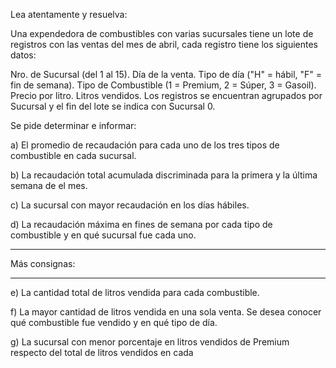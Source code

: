 Lea atentamente y resuelva:

Una expendedora de combustibles con varias sucursales tiene un lote de registros con las ventas del mes de abril, cada registro tiene los siguientes datos: 

Nro. de Sucursal (del 1 al 15).
Día de la venta.
Tipo de día ("H" = hábil, "F" = fin de semana).
Tipo de Combustible (1 = Premium, 2 = Súper, 3 = Gasoil).
Precio por litro.
Litros vendidos.
Los registros se encuentran agrupados por Sucursal y el fin del lote se indica con Sucursal 0.

Se pide determinar e informar:

a) El promedio de recaudación para cada uno de los tres tipos de combustible en cada sucursal.

b) La recaudación total acumulada discriminada para la primera y la última semana de el mes.

c) La sucursal con mayor recaudación en los días hábiles.

d) La recaudación máxima en fines de semana por cada tipo de combustible y en qué sucursal fue cada uno.

---

Más consignas:

---

e) La cantidad total de litros vendida para cada combustible.

f) La mayor cantidad de litros vendida en una sola venta. Se desea conocer qué combustible fue vendido y en qué tipo de día.

g) La sucursal con menor porcentaje en litros vendidos de Premium respecto del total de litros vendidos en cada
